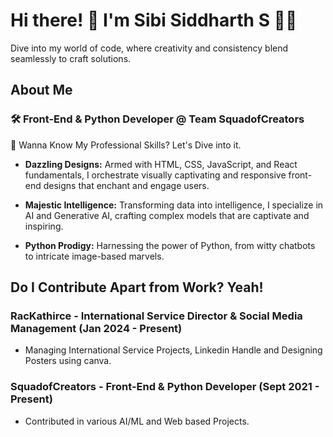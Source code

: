# Hi there! 👋 I'm Sibi Siddharth S 🚀✨

Dive into my world of code, where creativity and consistency blend seamlessly to craft solutions.

## About Me

### 🛠️ Front-End & Python Developer @ Team SquadofCreators

💼 Wanna Know My Professional Skills? Let's Dive into it.

  - **Dazzling Designs:** Armed with HTML, CSS, JavaScript, and React fundamentals, I orchestrate visually captivating and responsive front-end designs that enchant and engage users.
    
  - **Majestic Intelligence:** Transforming data into intelligence, I specialize in AI and Generative AI, crafting complex models that are captivate and inspiring.
    
  - **Python Prodigy:** Harnessing the power of Python, from witty chatbots to intricate image-based marvels.

## Do I Contribute Apart from Work? Yeah!

### RacKathirce - International Service Director & Social Media Management (Jan 2024 - Present)
- Managing International Service Projects, Linkedin Handle and Designing Posters using canva.

### SquadofCreators - Front-End & Python Developer (Sept 2021 - Present)
- Contributed in various AI/ML and Web based Projects.
